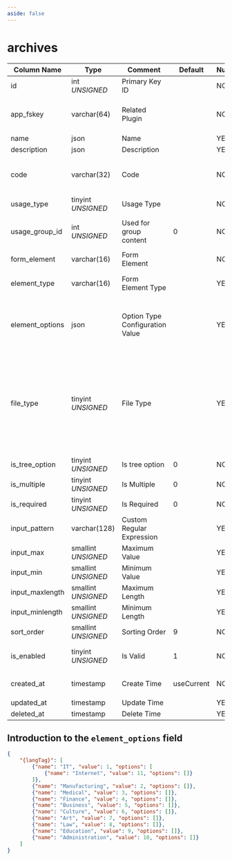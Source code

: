 ```yaml
---
aside: false
---
```


# archives

| Column Name | Type | Comment | Default | Null | Remark |
| --- | --- | --- | --- | --- | --- |
| id | int *UNSIGNED* | Primary Key ID |  | NO | Auto Increment |
| app_fskey | varchar(64) | Related Plugin |  | NO | Related field [apps->fskey](../apps/apps.md)<br>Which plugin created it |
| name | json | Name |  | YES | **Multilingual** |
| description | json | Description |  | YES | **Multilingual** |
| code | varchar(32) | Code |  | NO | **Unique**，English letters only, no symbols or spaces supported |
| usage_type | tinyint *UNSIGNED* | Usage Type |  | NO | [Content Type](../numbered-description.md#content-type) |
| usage_group_id | int *UNSIGNED* | Used for group content | 0 | NO | Related field [groups->id](../contents/groups.md)<br>Use with `post` or `comment` |
| form_element | varchar(16) | Form Element |  | NO | HTML form element |
| element_type | varchar(16) | Form Element Type |  | YES | Corresponding type to form_element |
| element_options | json | Option Type Configuration Value |  | YES | **Multilingual**<br>Array format, Provides option values for select, checkbox, radio, etc. |
| file_type | tinyint *UNSIGNED* | File Type |  | YES | `form_element=input` + `element_type=file`<br>Only used when the above two configurations match, used to declare the uploaded file type<br>1.Image / 2.Video / 3.Audio / 4.Document |
| is_tree_option | tinyint *UNSIGNED* | Is tree option | 0 | NO | 0.No / 1.Yes |
| is_multiple | tinyint *UNSIGNED* | Is Multiple | 0 | NO | 0.No / 1.Yes `Valid for select element` |
| is_required | tinyint *UNSIGNED* | Is Required | 0 | NO | 0.No / 1.Yes |
| input_pattern | varchar(128) | Custom Regular Expression |  | YES |  |
| input_max | smallint *UNSIGNED* | Maximum Value |  | YES |  |
| input_min | smallint *UNSIGNED* | Minimum Value |  | YES |  |
| input_maxlength | smallint *UNSIGNED* | Maximum Length |  | YES |  |
| input_minlength | smallint *UNSIGNED* | Minimum Length |  | YES |  |
| sort_order | smallint *UNSIGNED* | Sorting Order | 9 | NO | Ascending order |
| is_enabled | tinyint *UNSIGNED* | Is Valid | 1 | NO | 0.Invalid / 1.Valid<br>Invalid after, all related are invalid |
| created_at | timestamp | Create Time | useCurrent | NO | For example, MySQL defaults to `CURRENT_TIMESTAMP` |
| updated_at | timestamp | Update Time |  | YES |  |
| deleted_at | timestamp | Delete Time |  | YES |  |

## Introduction to the `element_options` field

```json
{
    "{langTag}": [
        {"name": "IT", "value": 1, "options": [
            {"name": "Internet", "value": 11, "options": []}
        ]},
        {"name": "Manufacturing", "value": 2, "options": []},
        {"name": "Medical", "value": 3, "options": []},
        {"name": "Finance", "value": 4, "options": []},
        {"name": "Business", "value": 5, "options": []},
        {"name": "Culture", "value": 6, "options": []},
        {"name": "Art", "value": 7, "options": []},
        {"name": "Law", "value": 8, "options": []},
        {"name": "Education", "value": 9, "options": []},
        {"name": "Administration", "value": 10, "options": []}
    ]
}
```
